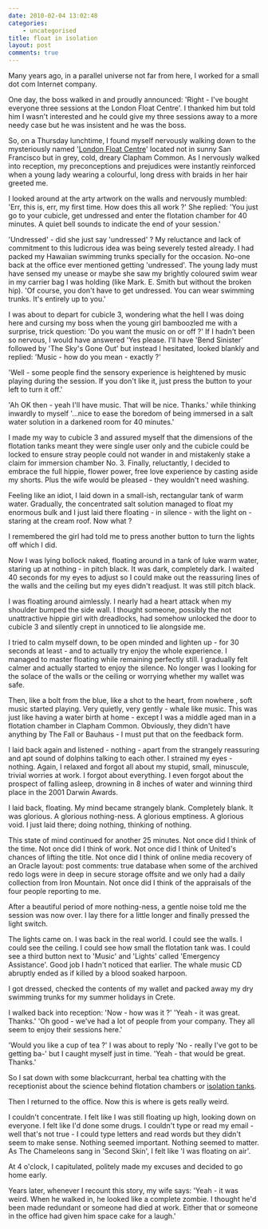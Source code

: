 ```yaml
---
date: 2010-02-04 13:02:48
categories:
    - uncategorised
title: float in isolation
layout: post
comments: true
---
```

Many years ago, in a parallel universe not far from here, I worked for a
small dot com Internet company.

One day, the boss walked in and proudly announced: 'Right - I've
bought everyone three sessions at the London Float Centre'. I thanked
him but told him I wasn't interested and he could give my three
sessions away to a more needy case but he was insistent and he was the
boss.

So, on a Thursday lunchtime, I found myself nervously walking down to
the mysteriously named '[London Float
Centre](http://www.londonfloatcentre.com/)' located not in sunny San
Francisco but in grey, cold, dreary Clapham Common. As I nervously
walked into reception, my preconceptions and prejudices were instantly
reinforced when a young lady wearing a colourful, long dress with
braids in her hair greeted me.

I looked around at the arty artwork on the walls and nervously
mumbled: 'Err, this is, err, my first time. How does this all work ?'
She replied: 'You just go to your cubicle, get undressed and enter the
flotation chamber for 40 minutes. A quiet bell sounds to indicate the
end of your session.'

'Undressed' - did she just say 'undressed' ? My reluctance and lack of
commitment to this ludicrous idea was being severely tested already. I
had packed my Hawaiian swimming trunks specially for the
occasion. No-one back at the office ever mentioned getting
'undressed'. The young lady must have sensed my unease or maybe she
saw my brightly coloured swim wear in my carrier bag I was holding
(like Mark. E. Smith but without the broken hip). 'Of course, you
don't have to get undressed. You can wear swimming trunks.  It's
entirely up to you.'

I was about to depart for cubicle 3, wondering what the hell I was
doing here and cursing my boss when the young girl bamboozled me with
a surprise, trick question: 'Do you want the music on or off ?' If I
hadn't been so nervous, I would have answered 'Yes please. I'll have
'Bend Sinister' followed by 'The Sky's Gone Out' but instead I
hesitated, looked blankly and replied: 'Music - how do you mean -
exactly ?'

'Well - some people find the sensory experience is
heightened by music playing during the session. If you don't like it,
just press the button to your left to turn it off.'

'Ah OK then - yeah I'll have music. That will be nice. Thanks.' while
thinking inwardly to myself '...nice to ease the boredom of being
immersed in a salt water solution in a darkened room for 40 minutes.'

I made my way to cubicle 3 and assured myself that the dimensions of
the flotation tanks meant they were single user only and the cubicle
could be locked to ensure stray people could not wander in and
mistakenly stake a claim for immersion chamber No. 3. Finally,
reluctantly, I decided to embrace the full hippie, flower power, free
love experience by casting aside my shorts.  Plus the wife would be
pleased - they wouldn't need washing.

Feeling like an idiot, I laid down in a small-ish,
rectangular tank of warm water. Gradually, the concentrated salt
solution managed to float my enormous bulk and I just laid there
floating - in silence - with the light on - staring at the cream
roof. Now what ?

I remembered the girl had told me to press another
button to turn the lights off which I did.

Now I was lying bollock
naked, floating around in a tank of luke warm water, staring up at
nothing - in pitch black. It was dark, completely dark. I waited 40
seconds for my eyes to adjust so I could make out the reassuring lines
of the walls and the ceiling but my eyes didn't readjust. It was still
pitch black.

I was floating around aimlessly. I nearly had a heart
attack when my shoulder bumped the side wall. I thought someone,
possibly the not unattractive hippie girl with dreadlocks, had somehow
unlocked the door to cubicle 3 and silently crept in unnoticed to lie
alongside me.

I tried to calm myself down, to be open minded and
lighten up - for 30 seconds at least - and to actually try enjoy the
whole experience. I managed to master floating while remaining
perfectly still. I gradually felt calmer and actually started to enjoy
the silence. No longer was I looking for the solace of the walls or
the ceiling or worrying whether my wallet was safe.

Then, like a bolt from the blue, like a shot to the heart, from
nowhere , soft music started playing. Very quietly, very gently -
whale like music.  This was just like having a water birth at home -
except I was a middle aged man in a flotation chamber in Clapham
Common. Obviously, they didn't have anything by The Fall or Bauhaus -
I must put that on the feedback form.

I laid back again and listened - nothing - apart from
the strangely reassuring and apt sound of dolphins talking to each
other. I strained my eyes - nothing. Again, I relaxed and forgot all
about my stupid, small, minuscule, trivial worries at work. I forgot
about everything. I even forgot about the prospect of falling asleep,
drowning in 8 inches of water and winning third place in the 2001
Darwin Awards.

I laid back, floating. My mind became strangely
blank. Completely blank.  It was glorious. A glorious nothing-ness. A
glorious emptiness. A glorious void. I just laid there; doing nothing,
thinking of nothing.

This state of mind continued for another 25
minutes. Not once did I think of the time. Not once did I think of
work. Not once did I think of United's chances of lifting the
title. Not once did I think of online media recovery of an Oracle
layout: post
comments: true
database when some of the archived redo logs were in deep in secure
storage offsite and we only had a daily collection from Iron
Mountain. Not once did I think of the appraisals of the four people
reporting to me.

After a beautiful period of more nothing-ness, a
gentle noise told me the session was now over. I lay there for a
little longer and finally pressed the light switch.

The lights came on. I was back in the real world. I could see the
walls. I could see the ceiling. I could see how small the flotation
tank was. I could see a third button next to 'Music' and 'Lights'
called 'Emergency Assistance'. Good job I hadn't noticed that
earlier. The whale music CD abruptly ended as if killed by a blood
soaked harpoon.

I got dressed, checked the contents of my wallet and packed away my
dry swimming trunks for my summer holidays in Crete.

I walked back into reception: 'Now - how was it ?' 'Yeah - it was
great. Thanks.' 'Oh good - we've had a lot of people from your
company. They all seem to enjoy their sessions here.'

'Would you like a cup of tea ?' I was about to reply 'No - really I've
got to be getting ba-' but I caught myself just in time. 'Yeah - that
would be great. Thanks.'

So I sat down with some blackcurrant, herbal tea chatting with the
receptionist about the science behind flotation chambers or [isolation
tanks](http://en.wikipedia.org/wiki/Isolation_tank).

Then I returned to the office. Now this is where is gets really weird.

I couldn't concentrate. I felt like I was still floating up high,
looking down on everyone. I felt like I'd done some drugs. I couldn't
type or read my email - well that's not true - I could type letters
and read words but they didn't seem to make sense. Nothing seemed
important. Nothing seemed to matter. As The Chameleons sang in 'Second
Skin', I felt like 'I was floating on air'.

At 4 o'clock, I capitulated, politely made my excuses and decided to
go home early.

Years later, whenever I recount this story, my wife says: 'Yeah - it
was weird. When he walked in, he looked like a complete zombie. I
thought he'd been made redundant or someone had died at work. Either
that or someone in the office had given him space cake for a laugh.'
